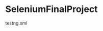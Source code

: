 # SeleniumFinalProject

testng.xml
<!DOCTYPE suite SYSTEM "https://testng.org/testng-1.0.dtd">
<suite name="All tests suite">
    <test name="All tests">
        <packages>
            <package name="tests"/>
        </packages>
    </test>
    <listeners>
        <listener class-name="org.testng.reporters.TestHTMLReporter"/>
    </listeners>
    <parameter name="good_login" value="testName"/>
    <parameter name="good_password" value="password"/>

</suite>

